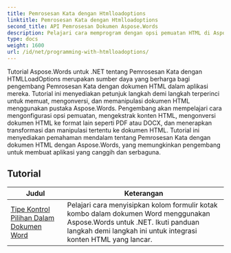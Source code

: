 ```yaml
---
title: Pemrosesan Kata dengan Htmlloadoptions
linktitle: Pemrosesan Kata dengan Htmlloadoptions
second_title: API Pemrosesan Dokumen Aspose.Words
description: Pelajari cara memprogram dengan opsi pemuatan HTML di Aspose.Words untuk .NET. Tutorial ini memandu Anda melalui berbagai fitur untuk memuat dokumen HTML.
type: docs
weight: 1600
url: /id/net/programming-with-htmlloadoptions/
---
```

Tutorial Aspose.Words untuk .NET tentang Pemrosesan Kata dengan HTMLLoadOptions merupakan sumber daya yang berharga bagi pengembang Pemrosesan Kata dengan dokumen HTML dalam aplikasi mereka. Tutorial ini menyediakan petunjuk langkah demi langkah terperinci untuk memuat, mengonversi, dan memanipulasi dokumen HTML menggunakan pustaka Aspose.Words. Pengembang akan mempelajari cara mengonfigurasi opsi pemuatan, mengekstrak konten HTML, mengonversi dokumen HTML ke format lain seperti PDF atau DOCX, dan menerapkan transformasi dan manipulasi tertentu ke dokumen HTML. Tutorial ini menyediakan pemahaman mendalam tentang Pemrosesan Kata dengan dokumen HTML dengan Aspose.Words, yang memungkinkan pengembang untuk membuat aplikasi yang canggih dan serbaguna.

 ## Tutorial
| Judul | Keterangan |
| --- | --- |
| [Tipe Kontrol Pilihan Dalam Dokumen Word](./preferred-control-type/) | Pelajari cara menyisipkan kolom formulir kotak kombo dalam dokumen Word menggunakan Aspose.Words untuk .NET. Ikuti panduan langkah demi langkah ini untuk integrasi konten HTML yang lancar. |